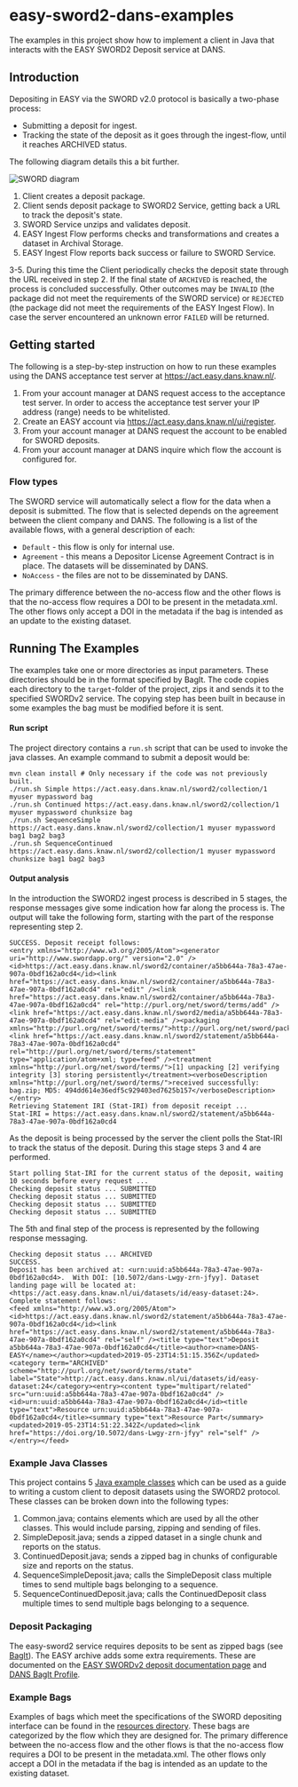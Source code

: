 easy-sword2-dans-examples
=========================

The examples in this project show how to implement a client in Java that interacts with the EASY SWORD2 Deposit service at DANS. 

Introduction
--------------------

Depositing in EASY via the SWORD v2.0 protocol is basically a two-phase process:

* Submitting a deposit for ingest.
* Tracking the state of the deposit as it goes through the ingest-flow, until it reaches ARCHIVED status.

The following diagram details this a bit further.

![SWORD diagram](https://easy.dans.knaw.nl/doc/img/sword2.png)

1. Client creates a deposit package.
2. Client sends deposit package to SWORD2 Service, getting back a URL to track the deposit's state.
3. SWORD Service unzips and validates deposit.
4. EASY Ingest Flow performs checks and transformations and creates a dataset in Archival Storage.
5. EASY Ingest Flow reports back success or failure to SWORD Service.

3-5. During this time the Client periodically checks the deposit state through the URL received in step 2. If the final state of `ARCHIVED` is reached, the process is concluded successfully. Other outcomes may be `INVALID` (the package did not meet the requirements of the SWORD service) or `REJECTED` (the package did not meet the requirements of the EASY Ingest Flow). In case the server encountered an unknown error `FAILED` will be returned. 



Getting started
-------------------------------------

The following is a step-by-step instruction on how to run these examples using the DANS
acceptance test server at https://act.easy.dans.knaw.nl/. 

1. From your account manager at DANS request access to the acceptance test server. In order to access the acceptance test server your IP address (range) needs to be whitelisted.
2. Create an EASY account via https://act.easy.dans.knaw.nl/ui/register.
3. From your account manager at DANS request the account to be enabled for SWORD deposits.
4. From your account manager at DANS inquire which flow the account is configured for.


### Flow types

The SWORD service will automatically select a flow for the data when a deposit is submitted. The flow that is selected depends on the agreement between the client company and DANS. The following is a list of the available flows, with a general description of each:

* `Default` - this flow is only for internal use.
* `Agreement` - this means a Depositor License Agreement Contract is in place. The datasets will be disseminated by DANS.
* `NoAccess` - the files are not to be disseminated by DANS. 

The primary difference between the no-access flow and the other flows is that the no-access flow requires a DOI to be present in the metadata.xml.
The other flows only accept a DOI in the metadata if the bag is intended as an update to the existing dataset.


Running The Examples
--------------------


The examples take one or more directories as input parameters. These directories should be in the format specified by BagIt. The code copies each directory to the `target`-folder of the project, zips it and sends it to the specified SWORDv2 service. The copying step has been built in because in some examples the bag must be modified before it is sent.


#### Run script

The project directory contains a `run.sh` script that can be used to invoke the java classes. An example command to submit a deposit would be: 

	mvn clean install # Only necessary if the code was not previously built.
	./run.sh Simple https://act.easy.dans.knaw.nl/sword2/collection/1 myuser mypassword bag
	./run.sh Continued https://act.easy.dans.knaw.nl/sword2/collection/1 myuser mypassword chunksize bag
	./run.sh SequenceSimple https://act.easy.dans.knaw.nl/sword2/collection/1 myuser mypassword bag1 bag2 bag3
	./run.sh SequenceContinued https://act.easy.dans.knaw.nl/sword2/collection/1 myuser mypassword chunksize bag1 bag2 bag3

#### Output analysis

In the introduction the SWORD2 ingest process is described in 5 stages, the response messages give some indication how far along the process is. The output will take the following form, starting with the part of the response representing step 2.

	SUCCESS. Deposit receipt follows:
	<entry xmlns="http://www.w3.org/2005/Atom"><generator uri="http://www.swordapp.org/" version="2.0" /><id>https://act.easy.dans.knaw.nl/sword2/container/a5bb644a-78a3-47ae-907a-0bdf162a0cd4</id><link href="https://act.easy.dans.knaw.nl/sword2/container/a5bb644a-78a3-47ae-907a-0bdf162a0cd4" rel="edit" /><link href="https://act.easy.dans.knaw.nl/sword2/container/a5bb644a-78a3-47ae-907a-0bdf162a0cd4" rel="http://purl.org/net/sword/terms/add" /><link href="https://act.easy.dans.knaw.nl/sword2/media/a5bb644a-78a3-47ae-907a-0bdf162a0cd4" rel="edit-media" /><packaging xmlns="http://purl.org/net/sword/terms/">http://purl.org/net/sword/package/BagIt</packaging><link href="https://act.easy.dans.knaw.nl/sword2/statement/a5bb644a-78a3-47ae-907a-0bdf162a0cd4" rel="http://purl.org/net/sword/terms/statement" type="application/atom+xml; type=feed" /><treatment xmlns="http://purl.org/net/sword/terms/">[1] unpacking [2] verifying integrity [3] storing persistently</treatment><verboseDescription xmlns="http://purl.org/net/sword/terms/">received successfully: bag.zip; MD5: 494dd614e36edf5c929403ed7625b157</verboseDescription></entry>
	Retrieving Statement IRI (Stat-IRI) from deposit receipt ...
	Stat-IRI = https://act.easy.dans.knaw.nl/sword2/statement/a5bb644a-78a3-47ae-907a-0bdf162a0cd4

As the deposit is being processed by the server the client polls the Stat-IRI to track the status of the deposit. During this stage steps 3 and 4 are performed. 
	
	Start polling Stat-IRI for the current status of the deposit, waiting 10 seconds before every request ...
	Checking deposit status ... SUBMITTED
	Checking deposit status ... SUBMITTED
	Checking deposit status ... SUBMITTED
	Checking deposit status ... SUBMITTED

The 5th and final step of the process is represented by the following response messaging.

	Checking deposit status ... ARCHIVED
	SUCCESS.
	Deposit has been archived at: <urn:uuid:a5bb644a-78a3-47ae-907a-0bdf162a0cd4>.  With DOI: [10.5072/dans-Lwgy-zrn-jfyy]. Dataset landing page will be located at: <https://act.easy.dans.knaw.nl/ui/datasets/id/easy-dataset:24>.
	Complete statement follows:
	<feed xmlns="http://www.w3.org/2005/Atom"><id>https://act.easy.dans.knaw.nl/sword2/statement/a5bb644a-78a3-47ae-907a-0bdf162a0cd4</id><link href="https://act.easy.dans.knaw.nl/sword2/statement/a5bb644a-78a3-47ae-907a-0bdf162a0cd4" rel="self" /><title type="text">Deposit a5bb644a-78a3-47ae-907a-0bdf162a0cd4</title><author><name>DANS-EASY</name></author><updated>2019-05-23T14:51:15.356Z</updated><category term="ARCHIVED" scheme="http://purl.org/net/sword/terms/state" label="State">http://act.easy.dans.knaw.nl/ui/datasets/id/easy-dataset:24</category><entry><content type="multipart/related" src="urn:uuid:a5bb644a-78a3-47ae-907a-0bdf162a0cd4" /><id>urn:uuid:a5bb644a-78a3-47ae-907a-0bdf162a0cd4</id><title type="text">Resource urn:uuid:a5bb644a-78a3-47ae-907a-0bdf162a0cd4</title><summary type="text">Resource Part</summary><updated>2019-05-23T14:51:22.342Z</updated><link href="https://doi.org/10.5072/dans-Lwgy-zrn-jfyy" rel="self" /></entry></feed>

### Example Java Classes

This project contains 5 [Java example classes] which can be used as a guide to writing a custom client to deposit datasets using the SWORD2 protocol. 
These classes can be broken down into the following types: 

1. Common.java; contains elements which are used by all the other classes. This would include parsing, zipping and sending of files. 
2. SimpleDeposit.java; sends a zipped dataset in a single chunk and reports on the status.   
3. ContinuedDeposit.java; sends a zipped bag in chunks of configurable size and reports on the status.
4. SequenceSimpleDeposit.java; calls the SimpleDeposit class multiple times to send multiple bags belonging to a sequence. 
5. SequenceContinuedDeposit.java; calls the ContinuedDeposit class multiple times to send multiple bags belonging to a sequence. 

[Java Example classes]: https://github.com/DANS-KNAW/easy-sword2-dans-examples/tree/master/src/main/java/nl/knaw/dans/easy/sword2examples

	
### Deposit Packaging

The easy-sword2 service requires deposits to be sent as zipped bags (see [BagIt]). The EASY archive adds some extra requirements. These are documented on the [EASY SWORDv2 deposit documentation page] and [DANS BagIt Profile]. 
  
[EASY SWORDv2 deposit documentation page]: https://easy.dans.knaw.nl/doc/sword2.html
[BagIt]: https://datatracker.ietf.org/doc/draft-kunze-bagit
[DANS BagIt Profile]: https://github.com/DANS-KNAW/dans-bagit-profile/blob/master/versions/0.0.0.md

### Example Bags

Examples of bags which meet the specifications of the SWORD depositing interface can be found in the [resources directory]. These bags are categorized by the flow which they are designed for.
The primary difference between the no-access flow and the other flows is that the no-access flow requires a DOI to be present in the metadata.xml.
The other flows only accept a DOI in the metadata if the bag is intended as an update to the existing dataset.

[resources directory]: https://github.com/DANS-KNAW/easy-sword2-dans-examples/tree/master/src/main/resources
